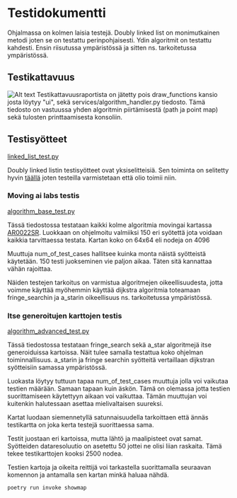 # Testidokumentti

Ohjalmassa on kolmen laisia testejä. Doubly linked list on monimutkainen metodi joten se on testattu perinpohjaisesti.
Ydin algoritmit on testattu kahdesti. Ensin riisutussa ympäristössä ja sitten ns. tarkoitetussa ympäristössä.


## Testikattavuus
![Alt text](https://github.com/levitesuo/algoritmit-harjoitusty-/blob/main/dokumentaatio/kuvat/test_coverage.png)
Testikattavuusraportista on jätetty pois draw_functions kansio josta löytyy "ui", sekä services/algorithm_handler.py tiedosto.
Tämä tiedosto on vastuussa yhden algoritmin piirtämisestä (path ja point map) sekä tulosten printtaamisesta konsoliin.

## Testisyötteet
[linked_list_test.py](https://github.com/levitesuo/algoritmit-harjoitusty-/blob/main/src/tests/linked_list_test.py)

Doubly linked listin testisyötteet ovat yksiselitteisiä. Sen toiminta on selitetty hyvin [täällä](https://webdocs.cs.ualberta.ca/~holte/Publications/fringe.pdf) joten testeilla varmistetaan että olio toimii niin.

### Moving ai labs testis
[algorithm_base_test.py](https://github.com/levitesuo/algoritmit-harjoitusty-/blob/main/src/tests/algorithm_base_test.py)

Tässä tiedostossa testataan kaikki kolme algoritmia movingai kartassa [AR0022SR](https://movingai.com/benchmarks/bgmaps/AR0022SR.png). Luokkaan on ohjelmoitu valmiiksi 150 eri syötettä jota voidaan kaikkia tarvittaessa testata. Kartan koko on 64x64 eli nodeja on 4096

Muuttuja num_of_test_cases hallitsee kuinka monta näistä syötteistä käytetään.
150 testi juokseminen vie paljon aikaa. Täten sitä kannattaa vähän rajoittaa.

Näiden testejen tarkoitus on varmistua algoritmejen oikeellisuudesta, jotta voimme käyttää myöhemmin käyttää dijkstra algoritmia toteamaan fringe_searchin ja a_starin oikeellisuus ns. tarkoitetussa ympäristössä.

### Itse generoitujen karttojen testis
[algorithm_advanced_test.py](https://github.com/levitesuo/algoritmit-harjoitusty-/blob/main/src/tests/algorithm_advanced_test.py)

Tässä tiedostossa testataan fringe_search sekä a_star algoritmejä itse generoiduissa kartoissa. Näit tulee samalla testattua koko ohjelman toiminnallisuus. a_starin ja fringe searchin syötteitä vertaillaan dijkstran syötteisiin samassa ympäristössä.

Luokasta löytyy tuttuun tapaa num_of_test_cases muuttuja jolla voi vaikutaa testien määrään. Samaan tapaan kuin äskön. Tämä on olemassa jotta testien suorittamiseen käytettyyn aikaan voi vaikuttaa. Tämän muuttujan voi kuitenkin halutessaan asettaa mielivaltaisen suureksi.

Kartat luodaan siemennetyllä satunnaisuudella tarkoittaen että ännäs testikartta on joka kerta testejä suorittaessa sama.

Testit juostaan eri kartoissa, mutta lähtö ja maalipisteet ovat samat. Syötteiden dataresoluutio on asetettu 50 jottei ne olisi liian raskaita. Tämä tekee testikarttojen kooksi 2500 nodea.

Testien kartoja ja oikeita reittijä voi tarkastella suorittamalla seuraavan komennon ja antamalla sen kartan minkä haluaa nähdä.
```bash
poetry run invoke showmap
```